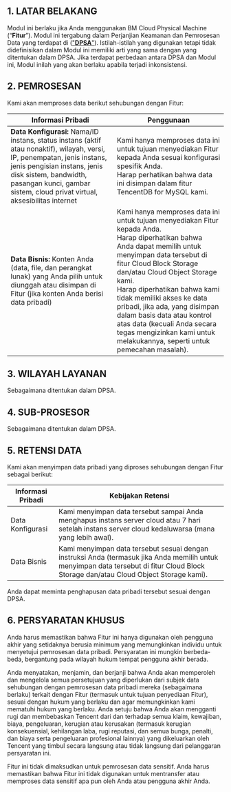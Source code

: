 ## 1\. LATAR BELAKANG

Modul ini berlaku jika Anda menggunakan BM Cloud Physical Machine (“**Fitur**”). Modul ini tergabung dalam Perjanjian Keamanan dan Pemrosesan Data yang terdapat di (["**DPSA**"](https://intl.cloud.tencent.com/document/product/301/17347)). Istilah-istilah yang digunakan tetapi tidak didefinisikan dalam Modul ini memiliki arti yang sama dengan yang ditentukan dalam DPSA. Jika terdapat perbedaan antara DPSA dan Modul ini, Modul inilah yang akan berlaku apabila terjadi inkonsistensi.

## 2\. PEMROSESAN

Kami akan memproses data berikut sehubungan dengan Fitur:

| **Informasi Pribadi**                                     | **Penggunaan**                                                      |
| ------------------------------------------------------------ | ------------------------------------------------------------ |
| **Data Konfigurasi:** Nama/ID instans, status instans (aktif atau nonaktif), wilayah, versi, IP, penempatan, jenis instans, jenis pengisian instans, jenis disk sistem, bandwidth, pasangan kunci, gambar sistem, cloud privat virtual, aksesibilitas internet | Kami hanya memproses data ini untuk tujuan menyediakan Fitur kepada Anda sesuai konfigurasi spesifik Anda.<br/>Harap perhatikan bahwa data ini disimpan dalam fitur TencentDB for MySQL kami. |
| **Data Bisnis:** Konten Anda (data, file, dan perangkat lunak) yang Anda pilih untuk diunggah atau disimpan di Fitur (jika konten Anda berisi data pribadi) | Kami hanya memproses data ini untuk tujuan menyediakan Fitur kepada Anda.<br/>Harap diperhatikan bahwa Anda dapat memilih untuk menyimpan data tersebut di fitur Cloud Block Storage dan/atau Cloud Object Storage kami.<br/>Harap diperhatikan bahwa kami tidak memiliki akses ke data pribadi, jika ada, yang disimpan dalam basis data atau kontrol atas data (kecuali Anda secara tegas mengizinkan kami untuk melakukannya, seperti untuk pemecahan masalah). |

## 3\. WILAYAH LAYANAN

Sebagaimana ditentukan dalam DPSA.

## 4\. SUB-PROSESOR

Sebagaimana ditentukan dalam DPSA.

## 5\. RETENSI DATA

Kami akan menyimpan data pribadi yang diproses sehubungan dengan Fitur sebagai berikut:

| **Informasi Pribadi** | **Kebijakan Retensi**                                         |
| ------------------------ | ------------------------------------------------------------ |
| Data Konfigurasi       | Kami menyimpan data tersebut sampai Anda menghapus instans server cloud atau 7 hari setelah instans server cloud kedaluwarsa (mana yang lebih awal). |
| Data Bisnis            | Kami menyimpan data tersebut sesuai dengan instruksi Anda (termasuk jika Anda memilih untuk menyimpan data tersebut di fitur Cloud Block Storage dan/atau Cloud Object Storage kami). |

Anda dapat meminta penghapusan data pribadi tersebut sesuai dengan DPSA. 

## 6\. PERSYARATAN KHUSUS

Anda harus memastikan bahwa Fitur ini hanya digunakan oleh pengguna akhir yang setidaknya berusia minimum yang memungkinkan individu untuk menyetujui pemrosesan data pribadi. Persyaratan ini mungkin berbeda-beda, bergantung pada wilayah hukum tempat pengguna akhir berada.

Anda menyatakan, menjamin, dan berjanji bahwa Anda akan memperoleh dan mengelola semua persetujuan yang diperlukan dari subjek data sehubungan dengan pemrosesan data pribadi mereka (sebagaimana berlaku) terkait dengan Fitur (termasuk untuk tujuan penyediaan Fitur), sesuai dengan hukum yang berlaku dan agar memungkinkan kami mematuhi hukum yang berlaku. Anda setuju bahwa Anda akan mengganti rugi dan membebaskan Tencent dari dan terhadap semua klaim, kewajiban, biaya, pengeluaran, kerugian atau kerusakan (termasuk kerugian konsekuensial, kehilangan laba, rugi reputasi, dan semua bunga, penalti, dan biaya serta pengeluaran profesional lainnya) yang dikeluarkan oleh Tencent yang timbul secara langsung atau tidak langsung dari pelanggaran persyaratan ini.


Fitur ini tidak dimaksudkan untuk pemrosesan data sensitif. Anda harus memastikan bahwa Fitur ini tidak digunakan untuk mentransfer atau memproses data sensitif apa pun oleh Anda atau pengguna akhir Anda.